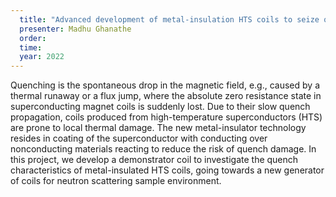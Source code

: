```yaml
---
  title: "Advanced development of metal-insulation HTS coils to seize quenching of HTS magnets"
  presenter: Madhu Ghanathe
  order: 
  time: 
  year: 2022
---
```

Quenching is the spontaneous drop in the magnetic field, e.g., caused by a thermal runaway or a flux jump, where the absolute zero resistance state in superconducting magnet coils is suddenly lost. Due to their slow quench propagation, coils produced from high-temperature superconductors (HTS) are prone to local thermal damage. The new metal-insulator technology resides in coating of the superconductor with conducting over nonconducting materials reacting to reduce the risk of quench damage. In this project, we develop a demonstrator coil to investigate the quench characteristics of metal-insulated HTS coils, going towards a new generator of coils for neutron scattering sample environment.


